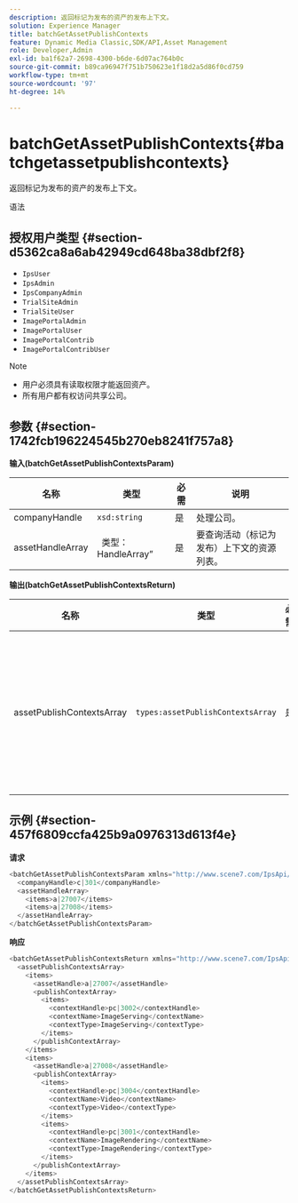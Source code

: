 ```yaml
---
description: 返回标记为发布的资产的发布上下文。
solution: Experience Manager
title: batchGetAssetPublishContexts
feature: Dynamic Media Classic,SDK/API,Asset Management
role: Developer,Admin
exl-id: ba1f62a7-2698-4300-b6de-6d07ac764b0c
source-git-commit: b89ca96947f751b750623e1f18d2a5d86f0cd759
workflow-type: tm+mt
source-wordcount: '97'
ht-degree: 14%

---
```


# batchGetAssetPublishContexts{#batchgetassetpublishcontexts}

返回标记为发布的资产的发布上下文。

语法

## 授权用户类型 {#section-d5362ca8a6ab42949cd648ba38dbf2f8}

* `IpsUser`
* `IpsAdmin`
* `IpsCompanyAdmin`
* `TrialSiteAdmin`
* `TrialSiteUser`
* `ImagePortalAdmin`
* `ImagePortalUser`
* `ImagePortalContrib`
* `ImagePortalContribUser`

>[!NOTE]
>
>* 用户必须具有读取权限才能返回资产。
>* 所有用户都有权访问共享公司。
>

## 参数 {#section-1742fcb196224545b270eb8241f757a8}

**输入(batchGetAssetPublishContextsParam)**

| 名称 | 类型 | 必需 | 说明 |
|---|---|---|---|
| companyHandle | `xsd:string` | 是 | 处理公司。 |
| assetHandleArray | ` `类型：HandleArray” | 是 | 要查询活动（标记为发布）上下文的资源列表。 |

**输出(batchGetAssetPublishContextsReturn)**

| 名称 | 类型 | 必需 | 说明 |
|---|---|---|---|
| assetPublishContextsArray | `types:assetPublishContextsArray` | 是 | 一个发布上下文数组，其中每个资源均标记为发布。 |

## 示例 {#section-457f6809ccfa425b9a0976313d613f4e}

**请求**

```java {.line-numbers}
<batchGetAssetPublishContextsParam xmlns="http://www.scene7.com/IpsApi/xsd/2011-11-04">
  <companyHandle>c|301</companyHandle>
  <assetHandleArray>
    <items>a|27007</items>
    <items>a|27008</items>
  </assetHandleArray>
</batchGetAssetPublishContextsParam>
```

**响应**

```java {.line-numbers}
<batchGetAssetPublishContextsReturn xmlns="http://www.scene7.com/IpsApi/xsd/2011-11-04">
  <assetPublishContextsArray>
    <items>
      <assetHandle>a|27007</assetHandle>
      <publishContextArray>
        <items>
          <contextHandle>pc|3002</contextHandle>
          <contextName>ImageServing</contextName>
          <contextType>ImageServing</contextType>
        </items>
      </publishContextArray>
    </items>
    <items>
      <assetHandle>a|27008</assetHandle>
      <publishContextArray>
        <items>
          <contextHandle>pc|3004</contextHandle>
          <contextName>Video</contextName>
          <contextType>Video</contextType>
        </items>
        <items>
          <contextHandle>pc|3001</contextHandle>
          <contextName>ImageRendering</contextName>
          <contextType>ImageRendering</contextType>
        </items>
      </publishContextArray>
    </items>
  </assetPublishContextsArray>
</batchGetAssetPublishContextsReturn>
```
